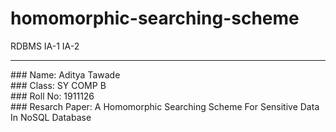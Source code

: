 # homomorphic-searching-scheme
RDBMS IA-1 IA-2
<hr/>
### Name: Aditya Tawade <br/>
### Class: SY COMP B <br/>
### Roll No: 1911126 <br/>
### Resarch Paper: A Homomorphic Searching Scheme For Sensitive Data In NoSQL Database <br/>

